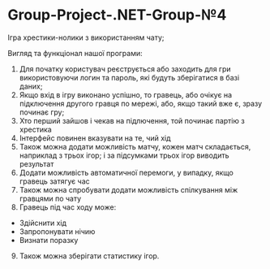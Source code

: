 # Group-Project-.NET-Group-№4
Ігра хрестики-нолики з використанням чату;

Вигляд та функціонал нашої програми:
1. Для початку користувач реєструється або заходить для гри використовуючи логин та пароль, які будуть зберігатися в базі даних;
2. Якщо вхід в ігру виконано успішно, то гравець, або очікує на підключення другого гравця по мережі, або, якщо такий вже є, зразу починає гру;
3. Хто перший зайшов і чекав на підлючення, той починає партію з хрестика
4. Інтерфейс повинен вказувати на те, чий хід
5. Також можна додати можливість матчу, кожен матч складається, наприклад з трьох ігор; і за підсумками трьох ігор виводить результат
6. Додати можливість автоматичної перемоги, у випадку, якщо гравець затягує час
7. Також можна спробувати додати можливість спілкування між гравцями по чату
8. Гравець під час ходу може:
  - Здійснити хід
  - Запропонувати нічию
  - Визнати поразку
9. Також можна зберігати статистику ігор.
